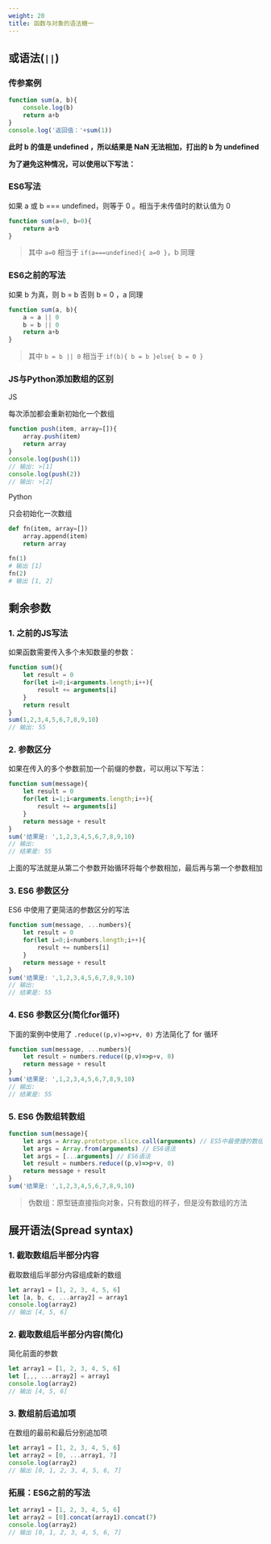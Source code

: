 ```yaml
---
weight: 20
title: 函数与对象的语法糖一
---
```


## 或语法(`||`)

### 传参案例

```js
function sum(a, b){
    console.log(b)
    return a+b
}
console.log('返回值：'+sum(1))
```

**此时 b 的值是 undefined ，所以结果是 NaN 无法相加，打出的 b 为 undefined**

**为了避免这种情况，可以使用以下写法：**

### ES6写法

如果 a 或 b === undefined，则等于 0 。相当于未传值时的默认值为 0

```js
function sum(a=0, b=0){
    return a+b
}
```

> 其中 `a=0` 相当于 `if(a===undefined){ a=0 }`，b 同理

### ES6之前的写法

如果 b 为真，则 b = b 否则 b = 0 ，a 同理

```js
function sum(a, b){
    a = a || 0
    b = b || 0
    return a+b
}
```

> 其中 `b = b || 0` 相当于 `if(b){ b = b }else{ b = 0 }`

### JS与Python添加数组的区别

JS

每次添加都会重新初始化一个数组

```js
function push(item, array=[]){
    array.push(item)
    return array
}
console.log(push(1))
// 输出: >[1]
console.log(push(2))
// 输出: >[2]
```

Python

只会初始化一次数组

```python
def fn(item, array=[])
    array.append(item)
    return array

fn(1)
# 输出 [1]
fn(2)
# 输出 [1, 2]
```

## 剩余参数

### 1. 之前的JS写法

如果函数需要传入多个未知数量的参数：

```js
function sum(){
    let result = 0
    for(let i=0;i<arguments.length;i++){
        result += arguments[i]
    }
    return result
}
sum(1,2,3,4,5,6,7,8,9,10)
// 输出: 55
```

### 2. 参数区分

如果在传入的多个参数前加一个前缀的参数，可以用以下写法：

```js
function sum(message){
    let result = 0
    for(let i=1;i<arguments.length;i++){
        result += arguments[i]
    }
    return message + result
}
sum('结果是: ',1,2,3,4,5,6,7,8,9,10)
// 输出: 
// 结果是: 55
```

上面的写法就是从第二个参数开始循环将每个参数相加，最后再与第一个参数相加

### 3. ES6 参数区分

ES6 中使用了更简洁的参数区分的写法

```js
function sum(message, ...numbers){
    let result = 0
    for(let i=0;i<numbers.length;i++){
        result += numbers[i]
    }
    return message + result
}
sum('结果是: ',1,2,3,4,5,6,7,8,9,10)
// 输出: 
// 结果是: 55
```

### 4. ES6 参数区分(简化for循环)

下面的案例中使用了 `.reduce((p,v)=>p+v, 0)` 方法简化了 for 循环

```js
function sum(message, ...numbers){
    let result = numbers.reduce((p,v)=>p+v, 0)
    return message + result
}
sum('结果是: ',1,2,3,4,5,6,7,8,9,10)
// 输出: 
// 结果是: 55
```

### 5. ES6 伪数组转数组

```js
function sum(message){
    let args = Array.prototype.slice.call(arguments) // ES5中最便捷的数组转换方式
    let args = Array.from(arguments) // ES6语法
    let args = [...arguments] // ES6语法
    let result = numbers.reduce((p,v)=>p+v, 0)
    return message + result
}
sum('结果是: ',1,2,3,4,5,6,7,8,9,10)
```

> 伪数组：原型链直接指向对象，只有数组的样子，但是没有数组的方法

## 展开语法(Spread syntax)

### 1. 截取数组后半部分内容

截取数组后半部分内容组成新的数组

```js
let array1 = [1, 2, 3, 4, 5, 6]
let [a, b, c, ...array2] = array1
console.log(array2)
// 输出 [4, 5, 6]
```

### 2. 截取数组后半部分内容(简化)

简化前面的参数

```js
let array1 = [1, 2, 3, 4, 5, 6]
let [,,, ...array2] = array1
console.log(array2)
// 输出 [4, 5, 6]
```

### 3. 数组前后追加项

在数组的最前和最后分别追加项

```js
let array1 = [1, 2, 3, 4, 5, 6]
let array2 = [0, ...array1, 7]
console.log(array2)
// 输出 [0, 1, 2, 3, 4, 5, 6, 7]
```

### 拓展：ES6之前的写法

```js
let array1 = [1, 2, 3, 4, 5, 6]
let array2 = [0].concat(array1).concat(7)
console.log(array2)
// 输出 [0, 1, 2, 3, 4, 5, 6, 7]
```
